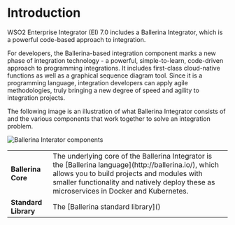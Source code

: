 # Introduction

WSO2 Enterprise Integrator (EI) 7.0 includes a Ballerina Integrator, which is a powerful code-based approach to integration. 

For developers, the Ballerina-based integration component marks a new phase of integration technology - a powerful, simple-to-learn, code-driven approach to programming integrations. It includes first-class cloud-native functions as well as a graphical sequence diagram tool. Since it is a programming language, integration developers can apply agile methodologies, truly bringing a new degree of speed and agility to integration projects. 

The following image is an illustration of what Ballerina Integrator consists of and the various components that work together to solve an integration problem.

![Ballerina Interator components](../../assets/img/ballerina-integrator-architecture.svg)

<table>
  <tr>
    <td><b>Ballerina Core</b></td>
    <td>The underlying core of the Ballerina Integrator is the [Ballerina language](http://ballerina.io/), which allows you to build projects and modules with smaller functionality and natively deploy these as microservices in Docker and Kubernetes.</td>
  </tr>
  <tr>
    <td><b>Standard Library</b></td>
    <td>The [Ballerina standard library]()
